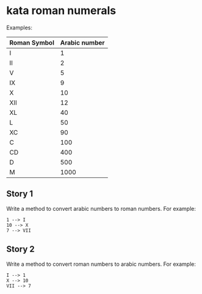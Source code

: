 # kata roman numerals

Examples:

| Roman Symbol | Arabic number |
|--------------|---------------|
| I            | 1             |
| II           | 2             |
| V            | 5             |
| IX           | 9             |
| X            | 10            |
| XII          | 12            |
| XL           | 40            |
| L            | 50            |
| XC           | 90            |
| C            | 100           |
| CD           | 400           |
| D            | 500           |
| M            | 1000          |

## Story 1

Write a method to convert arabic numbers to roman numbers. For example:

```
1 --> I
10 --> X
7 --> VII
```

## Story 2

Write a method to convert roman numbers to arabic numbers. For example:

```
I --> 1
X --> 10
VII --> 7
```
